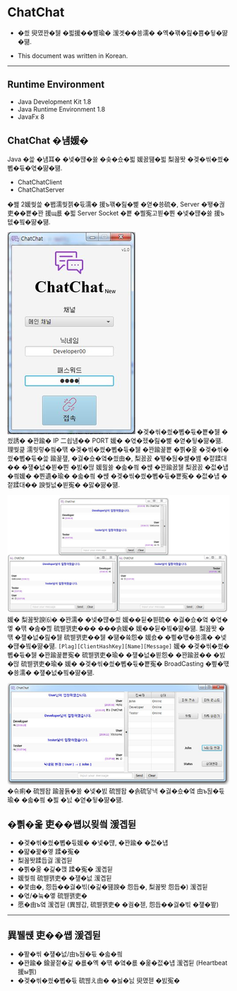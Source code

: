 # ChatChat #
* �씠 臾몄꽌�뒗 �븳援��뼱瑜� 湲곗��쑝濡� �옉�꽦�릺�뿀�뒿�땲�떎.
 - This document was written in Korean.
---

## Runtime Environment ##
* Java Development Kit 1.8
* Java Runtime Environment 1.8
* JavaFx 8

## ChatChat �냼媛� ##
Java �쓽 �냼耳� �넻�떊�쓣 �솢�슜�븳 媛꾨떒�븳 梨꾪똿 �겢�씪�씠�뼵�듃�엯�땲�떎.
 - ChatChatClient
 - ChatChatServer

�쐞 2媛쒖쓽 �봽濡쒖젥�듃濡� 援ъ꽦�릺�뼱 �엳�쑝硫�, Server �뙣�궎吏��뿉�꽌 援щ룞 �븳 Server Socket �뿉 �뿰寃고븯�뿬 �넻�떊�쓣 援ъ텞�빀�땲�떎.

![濡쒓렇�씤�솕硫댁씠誘몄�](./ChatChat/readmeImage/eximage01.JPG)
�겢�씪�씠�뼵�듃�뿉�뒗 �씠誘� �꽌踰� IP 二쇱냼�� PORT 媛� �엯�젰�릺�뼱 �엳�뒿�땲�떎.
理쒖큹 濡쒓렇�씤�떆 �겢�씪�씠�뼵�듃�뒗 �꽌踰꾩뿉 �쁽�옱 �겢�씪�씠�뼵�듃�쓽 踰꾩쟾, �궗�슜�옄�씠由�, 梨꾨꼸 �뙣�뒪�썙�뱶 �젙蹂대�� �쟾�넚�븯�뿬 �빐�떦 媛믪쓣 �솗�씤 �썑 �꽌踰꾨뒗 梨꾨꼸 �젒�냽 �씤媛� �뿬遺�瑜� �솗�씤 �썑 �겢�씪�씠�뼵�듃�뿉寃� �젒�냽 �젙蹂대�� 諛쒖넚�븯寃� �맗�땲�떎.


![���솕李쎌씠誘몄�](./ChatChat/readmeImage/eximage02.JPG)
媛� 梨꾪똿諛⑹� �꽌濡� �넻�떊�씠 媛��뒫�븯硫� �궗�슜�옄 �엯�옣 �떆 �솚�쁺 硫붿꽭吏��� ���솕媛� 媛��뒫�빀�땲�떎.
梨꾪똿 �떆 �쟾�넚�릺�뒗 硫붿꽭吏��뒗 �떎�쓬怨� 媛숈� �삎�떇�쑝濡� �넻�떊�빀�땲�떎.
`[Plag][ClientHashKey][Name][Message]`
媛� �겢�씪�씠�뼵�듃�뒗 �꽌踰꾩뿉寃� 硫붿꽭吏�瑜� �쟾�넚�븯怨� �꽌踰꾨�� �빐�떦 硫붿꽭吏�瑜� 媛� �겢�씪�씠�뼵�듃�뿉寃� BroadCasting �삎�떇�쑝濡� �쟾�넚�빀�땲�떎.


![���솕李쎌씠誘몄�](./ChatChat/readmeImage/eximage03.JPG)
�슦痢� 硫붾돱 踰꾪듉�쓣 �넻�빐 硫붾돱 �솕硫닿낵 �궗�슜�옄 由ъ뒪�듃瑜� �솗�씤 �븷 �닔 �엳�뒿�땲�떎.

## �쁽�옱 吏��썝以묒씤 湲곕뒫 ##
 * �겢�씪�씠�뼵�듃媛� �넻�떊, �꽌踰� �젒�냽
 * �땳�꽕�엫 蹂�寃�
 * 梨꾪똿蹂듭궗 湲곕뒫
 * �쁽�옱 �긽�깭 蹂�寃� 湲곕뒫
 * 媛쒖씤 硫붿꽭吏� �쟾�넚 湲곕뒫
 * �븣由�, 怨듭��궗�빆(�긽�떒諛� 怨듭�, 梨꾪똿 怨듭�) 湲곕뒫
 * �엯/�눜�옣 硫붿꽭吏�
 * 愿�由ъ옄 湲곕뒫 (異붾갑, 硫붿꽭吏� �궘�젣, 怨듭��궗�빆 �쟾�뙆)

---
## 異뷀썑 吏��썝 湲곕뒫 ##
 * �뙆�씪 �쟾�넚/由ъ뒪�듃 �솗�씤
 * �꽌踰� 鍮꾩젙�긽 �룞�옉 �떆 �옄�룞 �옱�젒�냽 湲곕뒫 (Heartbeat 援ы쁽)
 * �겢�씪�씠�뼵�듃 硫붾え由� �늻�닔 臾몄젣 �빐寃�